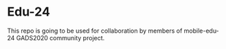 # Edu-24
This repo is going to be used for collaboration by members of mobile-edu-24 GADS2020 community project. 
